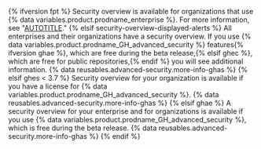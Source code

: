 {% ifversion fpt %}
Security overview is available for organizations that use {% data variables.product.prodname_enterprise %}. For more information, see "[AUTOTITLE](/get-started/learning-about-github/githubs-plans)."
{% elsif security-overview-displayed-alerts %}
All enterprises and their organizations have a security overview. If you use {% data variables.product.prodname_GH_advanced_security %} features{% ifversion ghae %}, which are free during the beta release,{% elsif ghec %}, which are free for public repositories,{% endif %} you will see additional information. {% data reusables.advanced-security.more-info-ghas %}
{% elsif ghes < 3.7 %}
Security overview for your organization is available if you have a license for {% data variables.product.prodname_GH_advanced_security %}. {% data reusables.advanced-security.more-info-ghas %}
{% elsif ghae %}
A security overview for your enterprise and for organizations is available if you use {% data variables.product.prodname_GH_advanced_security %}, which is free during the beta release. {% data reusables.advanced-security.more-info-ghas %}
{% endif %}
